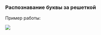 ### Распознавание буквы за решеткой
Пример работы:

![](https://pp.userapi.com/c840127/v840127235/45192/KbdjzkCxvdM.jpg) 
